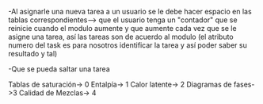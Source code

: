 -Al asignarle una nueva tarea a un usuario se le debe hacer espacio en las tablas correspondientes--> que el usuario tenga un "contador" que se reinicie cuando el modulo aumente y que aumente cada vez que se le asigne una tarea, así las tareas son de acuerdo al modulo (el atributo numero del task es para nosotros identificar la tarea y así poder saber su resultado y tal)

-Que se pueda saltar una tarea


Tablas de saturación-> 0
Entalpía-> 1
Calor latente-> 2
Diagramas de fases->3
Calidad de Mezclas-> 4


